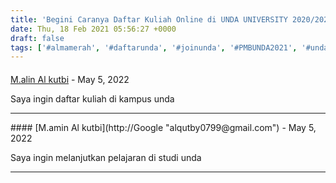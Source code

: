 ```yaml
---
title: 'Begini Caranya Daftar Kuliah Online di UNDA UNIVERSITY 2020/2021'
date: Thu, 18 Feb 2021 05:56:27 +0000
draft: false
tags: ['#almamerah', '#daftarunda', '#joinunda', '#PMBUNDA2021', '#undabungas', '#undakasongan', '#undamembangun', '#universitasdarwanali', 'Berita', 'Event Unda University', 'Penerimaan Mahasiswa Baru', 'undauniversity']
---
```



#### 
[M.alin Al kutbi](http://Google "alqutby0799@gmail.com") - <time datetime="2022-05-27 10:35:56">May 5, 2022</time>

Saya ingin daftar kuliah di kampus unda
<hr />
#### 
[M.amin Al kutbi](http://Google "alqutby0799@gmail.com") - <time datetime="2022-05-27 10:38:03">May 5, 2022</time>

Saya ingin melanjutkan pelajaran di studi unda
<hr />

